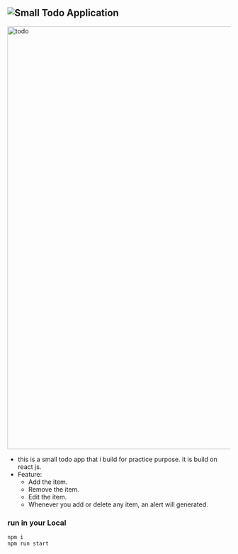 ## ![Small Todo Application](https://reactive-app-todo.netlify.app/)

<img width="955" alt="todo" src="https://github.com/priyanshtiwari001/todo-react/assets/64392162/e5362a1a-35de-4086-ba19-91af4eef4681">

- this is a small todo app that i build for practice purpose. it is build on react js.
- Feature:
  - Add the item.
  - Remove the item.
  - Edit the item.
  - Whenever you add or delete any item, an alert will generated.



### run in your Local

```
npm i
npm run start
```
